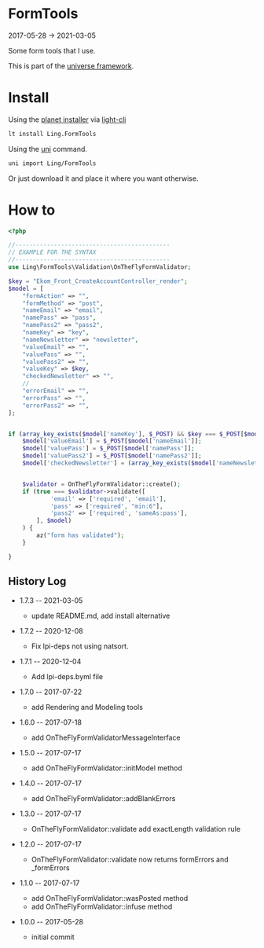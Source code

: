 FormTools
===========
2017-05-28 -> 2021-03-05



Some form tools that I use.


This is part of the [universe framework](https://github.com/karayabin/universe-snapshot).


Install
==========
Using the [planet installer](https://github.com/lingtalfi/Light_PlanetInstaller) via [light-cli](https://github.com/lingtalfi/Light_Cli)
```bash
lt install Ling.FormTools
```

Using the [uni](https://github.com/lingtalfi/universe-naive-importer) command.
```bash
uni import Ling/FormTools
```

Or just download it and place it where you want otherwise.


How to
==========


```php
<?php

//--------------------------------------------
// EXAMPLE FOR THE SYNTAX 
//--------------------------------------------
use Ling\FormTools\Validation\OnTheFlyFormValidator;

$key = "Ekom_Front_CreateAccountController_render";
$model = [
    "formAction" => "",
    "formMethod" => "post",
    "nameEmail" => "email",
    "namePass" => "pass",
    "namePass2" => "pass2",
    "nameKey" => "key",
    "nameNewsletter" => "newsletter",
    "valueEmail" => "",
    "valuePass" => "",
    "valuePass2" => "",
    "valueKey" => $key,
    "checkedNewsletter" => "",
    //
    "errorEmail" => "",
    "errorPass" => "",
    "errorPass2" => "",
];


if (array_key_exists($model['nameKey'], $_POST) && $key === $_POST[$model['nameKey']]) {
    $model['valueEmail'] = $_POST[$model['nameEmail']];
    $model['valuePass'] = $_POST[$model['namePass']];
    $model['valuePass2'] = $_POST[$model['namePass2']];
    $model['checkedNewsletter'] = (array_key_exists($model['nameNewsletter'], $_POST)) ? 'checked' : '';


    $validator = OnTheFlyFormValidator::create();
    if (true === $validator->validate([
            'email' => ['required', 'email'],
            'pass' => ['required', "min:6"],
            'pass2' => ['required', 'sameAs:pass'],
        ], $model)
    ) {
        az("form has validated");
    }

}
```





History Log
------------------

- 1.7.3 -- 2021-03-05

    - update README.md, add install alternative

- 1.7.2 -- 2020-12-08

    - Fix lpi-deps not using natsort.

- 1.7.1 -- 2020-12-04

    - Add lpi-deps.byml file

- 1.7.0 -- 2017-07-22

    - add Rendering and Modeling tools
    
- 1.6.0 -- 2017-07-18

    - add OnTheFlyFormValidatorMessageInterface
    
- 1.5.0 -- 2017-07-17

    - add OnTheFlyFormValidator::initModel method
    
- 1.4.0 -- 2017-07-17

    - add OnTheFlyFormValidator::addBlankErrors
    
- 1.3.0 -- 2017-07-17

    - OnTheFlyFormValidator::validate add exactLength validation rule
    
- 1.2.0 -- 2017-07-17

    - OnTheFlyFormValidator::validate now returns formErrors and _formErrors
    
- 1.1.0 -- 2017-07-17

    - add OnTheFlyFormValidator::wasPosted method
    - add OnTheFlyFormValidator::infuse method
    
- 1.0.0 -- 2017-05-28

    - initial commit